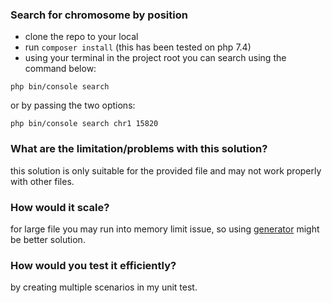 ### Search for chromosome by position

- clone the repo to your local
- run `composer install` (this has been tested on php 7.4)
- using your terminal in the project root you can search using the command below: 

````
php bin/console search
````

or by passing the two options:

````
php bin/console search chr1 15820
````

### What are the limitation/problems with this solution?
this solution is only suitable for the provided file and may not work properly with other files.

### How would it scale?
for large file you may run into memory limit issue, so using [generator](https://www.php.net/manual/en/language.generators.overview.php) might be better solution.

### How would you test it efficiently?  
by creating multiple scenarios in my unit test.
